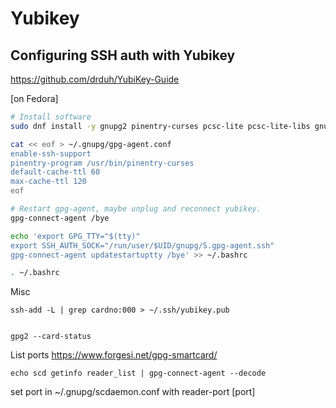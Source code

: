 # Yubikey

## Configuring SSH auth with Yubikey 

<https://github.com/drduh/YubiKey-Guide>

[on Fedora]

```bash
# Install software
sudo dnf install -y gnupg2 pinentry-curses pcsc-lite pcsc-lite-libs gnupg2-smime

cat << eof > ~/.gnupg/gpg-agent.conf
enable-ssh-support
pinentry-program /usr/bin/pinentry-curses
default-cache-ttl 60
max-cache-ttl 120
eof

# Restart gpg-agent, maybe unplug and reconnect yubikey.
gpg-connect-agent /bye

echo 'export GPG_TTY="$(tty)"
export SSH_AUTH_SOCK="/run/user/$UID/gnupg/S.gpg-agent.ssh"
gpg-connect-agent updatestartuptty /bye' >> ~/.bashrc 

. ~/.bashrc 
```

Misc

	ssh-add -L | grep cardno:000 > ~/.ssh/yubikey.pub


	gpg2 --card-status

List ports <https://www.forgesi.net/gpg-smartcard/>

    echo scd getinfo reader_list | gpg-connect-agent --decode

set port in ~/.gnupg/scdaemon.conf with reader-port [port]
